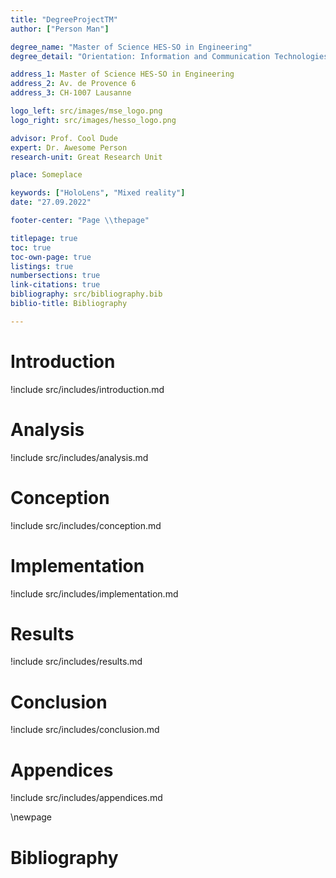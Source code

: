```yaml
---
title: "DegreeProjectTM"
author: ["Person Man"]

degree_name: "Master of Science HES-SO in Engineering"
degree_detail: "Orientation: Information and Communication Technologies (ICT)"

address_1: Master of Science HES-SO in Engineering
address_2: Av. de Provence 6
address_3: CH-1007 Lausanne

logo_left: src/images/mse_logo.png
logo_right: src/images/hesso_logo.png

advisor: Prof. Cool Dude
expert: Dr. Awesome Person
research-unit: Great Research Unit

place: Someplace

keywords: ["HoloLens", "Mixed reality"]
date: "27.09.2022"

footer-center: "Page \\thepage"

titlepage: true
toc: true
toc-own-page: true
listings: true  
numbersections: true
link-citations: true
bibliography: src/bibliography.bib
biblio-title: Bibliography

---
```


# Introduction

!include src/includes/introduction.md

# Analysis

!include src/includes/analysis.md

# Conception

!include src/includes/conception.md

# Implementation

!include src/includes/implementation.md

# Results

!include src/includes/results.md

# Conclusion

!include src/includes/conclusion.md

# Appendices

!include src/includes/appendices.md

<!-- Force a new page for the bibliography -->
\newpage

# Bibliography

<!-- Bibliography automatically generated -->